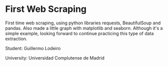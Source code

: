 # First Web Scraping
First time web scraping, using python libraries requests, BeautifulSoup and pandas. Also made a little graph with matplotlib and seaborn. Although it's a simple example, looking forward to continue practicing this type of data extraction. 

Student: Guillermo Lodeiro

University: Universidad Complutense de Madrid
